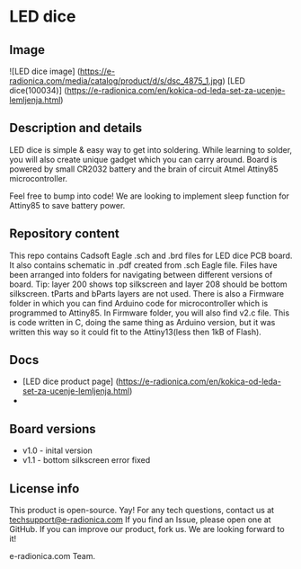 # LED dice
## Image
![LED dice image]
(https://e-radionica.com/media/catalog/product/d/s/dsc_4875_1.jpg)
[LED dice(100034)] (https://e-radionica.com/en/kokica-od-leda-set-za-ucenje-lemljenja.html)

## Description and details
LED dice is simple & easy way to get into soldering. While learning to solder, you will also create unique gadget which you can carry around. Board is powered by small CR2032 battery and the brain of circuit Atmel Attiny85 microcontroller.

Feel free to bump into code! We are looking to implement sleep function for Attiny85 to save battery power.

## Repository content
This repo contains Cadsoft Eagle .sch and .brd files for LED dice PCB board. It also contains schematic in .pdf created from .sch Eagle file. 
Files have been arranged into folders for navigating between different versions of board. 
Tip: layer 200 shows top silkscreen and layer 208 should be bottom silkscreen. tParts and bParts layers are not used.
There is also a Firmware folder in which you can find Arduino code for microcontroller which is programmed to Attiny85.
In Firmware folder, you will also find v2.c file. This is code written in C, doing the same thing as Arduino version, but it was written this way so it could fit to the Attiny13(less then 1kB of Flash). 

## Docs
- [LED dice product page] (https://e-radionica.com/en/kokica-od-leda-set-za-ucenje-lemljenja.html)
- 
## Board versions
- v1.0 - inital version
- v1.1 - bottom silkscreen error fixed

## License info
This product is open-source. Yay!
For any tech questions, contact us at techsupport@e-radionica.com
If you find an Issue, please open one at GitHub. If you can improve our product, fork us. We are looking forward to it!

e-radionica.com Team.